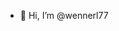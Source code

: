- 👋 Hi, I’m @wennerl77

<!---
wennerl77/wennerl77 is a ✨ special ✨ repository because its `README.md` (this file) appears on your GitHub profile.
You can click the Preview link to take a look at your changes.
--->
